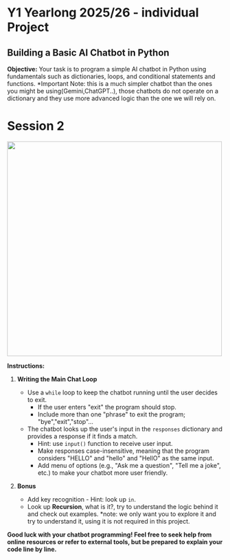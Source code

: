 # Y1 Yearlong 2025/26 - individual Project
## Building a Basic AI Chatbot in Python

**Objective:** Your task is to program a simple AI chatbot in Python using fundamentals such as dictionaries, loops, and conditional statements and functions.
*Important Note: this is a much simpler chatbot than the ones you might be using(Gemini,ChatGPT..), those chatbots do not operate on a dictionary and they use more advanced logic than the one we will rely on.


# Session 2

<img src="https://media1.giphy.com/media/v1.Y2lkPTc5MGI3NjExeW9obGZmcDJlOXZzeXdrbXZyZ3Y0ZnpzaGV1YWR1em5jaWVlM2d3ayZlcD12MV9pbnRlcm5hbF9naWZfYnlfaWQmY3Q9Zw/l3fQ9icfExRfiePrq/giphy.gif" width="500px">

**Instructions:**
1. **Writing the Main Chat Loop**
   - Use a `while` loop to keep the chatbot running until the user decides to exit.
     - If the user enters "exit" the program should stop.
     - Include more than one "phrase" to exit the program; "bye","exit","stop"...
   - The chatbot looks up the user's input in the `responses` dictionary and provides a response if it finds a match.
     - Hint: use `input()` function to receive user input.
     - Make responses case-insensitive, meaning that the program considers "HELLO" and "hello" and "HellO" as the same input.
     - Add menu of options (e.g., "Ask me a question", "Tell me a joke", etc.) to make your chatbot more user friendly.
   

2. **Bonus**
   - Add key recognition - Hint: look up `in`.
   - Look up **Recursion**, what is it?, try to understand the logic behind it and check out examples.
        *note: we only want you to explore it and try to understand it, using it is not required in this project.
     
**Good luck with your chatbot programming! Feel free to seek help from online resources or refer to external tools, but be prepared to explain your code line by line.**
